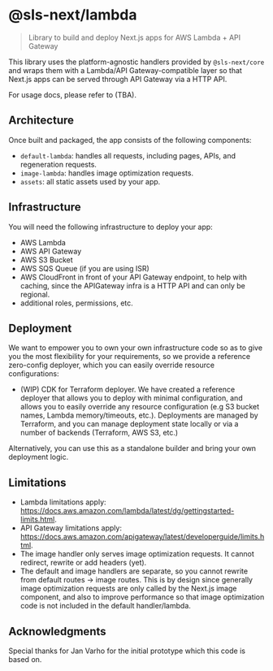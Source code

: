 # @sls-next/lambda
> Library to build and deploy Next.js apps for AWS Lambda + API Gateway

This library uses the platform-agnostic handlers provided by `@sls-next/core` and wraps them with a Lambda/API Gateway-compatible layer so that Next.js apps can be served through API Gateway via a HTTP API.

For usage docs, please refer to (TBA).

## Architecture

Once built and packaged, the app consists of the following components:

* `default-lambda`: handles all requests, including pages, APIs, and regeneration requests.
* `image-lambda`: handles image optimization requests.
* `assets`: all static assets used by your app.

## Infrastructure

You will need the following infrastructure to deploy your app:

* AWS Lambda
* AWS API Gateway
* AWS S3 Bucket
* AWS SQS Queue (if you are using ISR)
* AWS CloudFront in front of your API Gateway endpoint, to help with caching, since the APIGateway infra is a HTTP API and can only be regional.
* additional roles, permissions, etc.

## Deployment

We want to empower you to own your own infrastructure code so as to give you the most flexibility for your requirements, so we provide a reference zero-config deployer, which you can easily override resource configurations:

* (WIP) CDK for Terraform deployer. We have created a reference deployer that allows you to deploy with minimal configuration, and allows you to easily override any resource configuration (e.g S3 bucket names, Lambda memory/timeouts, etc.). Deployments are managed by Terraform, and you can manage deployment state locally or via a number of backends (Terraform, AWS S3, etc.)

Alternatively, you can use this as a standalone builder and bring your own deployment logic.

## Limitations

* Lambda limitations apply: https://docs.aws.amazon.com/lambda/latest/dg/gettingstarted-limits.html.
* API Gateway limitations apply: https://docs.aws.amazon.com/apigateway/latest/developerguide/limits.html.
* The image handler only serves image optimization requests. It cannot redirect, rewrite or add headers (yet).
* The default and image handlers are separate, so you cannot rewrite from default routes -> image routes. This is by design since generally image optimization requests are only called by the Next.js image component, and also to improve performance so that image optimization code is not included in the default handler/lambda.

## Acknowledgments

Special thanks for Jan Varho for the initial prototype which this code is based on.

